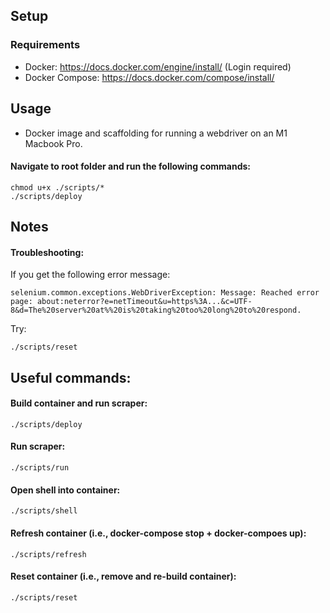 ## Setup

### Requirements
* Docker: https://docs.docker.com/engine/install/ (Login required)
* Docker Compose: https://docs.docker.com/compose/install/

## Usage

* Docker image and scaffolding for running a webdriver on an M1 Macbook Pro.

#### Navigate to root folder and run the following commands:
```
chmod u+x ./scripts/*
./scripts/deploy
```

## Notes 

#### Troubleshooting:
If you get the following error message:
```
selenium.common.exceptions.WebDriverException: Message: Reached error page: about:neterror?e=netTimeout&u=https%3A...&c=UTF-8&d=The%20server%20at%%20is%20taking%20too%20long%20to%20respond.
```
Try:
```
./scripts/reset
```

## Useful commands:

#### Build container and run scraper:
```
./scripts/deploy
```

#### Run scraper:
```
./scripts/run
```

#### Open shell into container:
```
./scripts/shell
```

#### Refresh container (i.e., docker-compose stop + docker-compoes up):
```
./scripts/refresh
```

#### Reset container (i.e., remove and re-build container):
```
./scripts/reset
```
